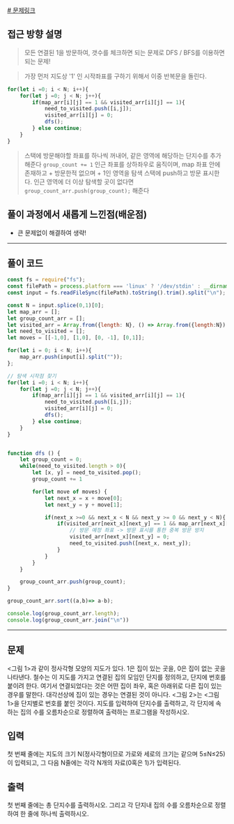 
[# 문제링크](https://www.acmicpc.net/problem/2667)

## 접근 방향 설명
> 모든 연결된 1을 방문하여, 갯수를 체크하면 되는 문제로 DFS / BFS를 이용하면 되는 문제! 

> 가장 먼저 지도상 '1' 인 시작좌표를 구하기 위해서 이중 반복문을 돌린다.
```js
for(let i =0; i < N; i++){
    for(let j =0; j < N; j++){
        if(map_arr[i][j] == 1 && visited_arr[i][j] == 1){
            need_to_visited.push([i,j]);
            visited_arr[i][j] = 0;
            dfs();
        } else continue;
    }
}
```
> 스택에 방문해야할 좌표를 하나씩 꺼내어, 같은 영역에 해당하는 단지수를 추가해준다 `group_count += 1`
> 인근 좌표를 상하좌우로 움직이며, map 좌표 안에 존재하고 + 방문한적 없으며 + 1인 영역을 탐색 스택에 push하고 방문 표시한다.
> 인근 영역에 더 이상 탐색할 곳이 없다면 `group_count_arr.push(group_count);` 해준다

 
## 풀이 과정에서 새롭게 느낀점(배운점)

- 큰 문제없이 해결하여 생략!

---

## 풀이 코드

```js
const fs = require("fs");
const filePath = process.platform === 'linux' ? '/dev/stdin' : __dirname + '/input.txt';
const input = fs.readFileSync(filePath).toString().trim().split("\n");

const N = input.splice(0,1)[0];
let map_arr = [];
let group_count_arr = [];
let visited_arr = Array.from({length: N}, () => Array.from({length:N}).fill(1));
let need_to_visited = [];
let moves = [[-1,0], [1,0], [0, -1], [0,1]];

for(let i = 0; i < N; i++){
    map_arr.push(input[i].split(""));
};

// 탐색 시작점 찾기 
for(let i =0; i < N; i++){
    for(let j =0; j < N; j++){
        if(map_arr[i][j] == 1 && visited_arr[i][j] == 1){
            need_to_visited.push([i,j]);
            visited_arr[i][j] = 0;
            dfs();
        } else continue;
    }
}


function dfs () {
    let group_count = 0;
    while(need_to_visited.length > 0){
        let [x, y] = need_to_visited.pop();
        group_count += 1

        for(let move of moves) {
            let next_x = x + move[0];
            let next_y = y + move[1];

            if(next_x >=0 && next_x < N && next_y >= 0 && next_y < N){
                if(visited_arr[next_x][next_y] == 1 && map_arr[next_x][next_y] == 1 ){
                    // 방문 예정 좌표 -> 방문 표시를 통한 중복 방문 방지
                    visited_arr[next_x][next_y] = 0;
                    need_to_visited.push([next_x, next_y]);
                }
            }
        }
    }

    group_count_arr.push(group_count);
}

group_count_arr.sort((a,b)=> a-b);

console.log(group_count_arr.length);
console.log(group_count_arr.join("\n"))
```

---

## 문제
<그림 1>과 같이 정사각형 모양의 지도가 있다. 1은 집이 있는 곳을, 0은 집이 없는 곳을 나타낸다. 철수는 이 지도를 가지고 연결된 집의 모임인 단지를 정의하고, 단지에 번호를 붙이려 한다. 여기서 연결되었다는 것은 어떤 집이 좌우, 혹은 아래위로 다른 집이 있는 경우를 말한다. 대각선상에 집이 있는 경우는 연결된 것이 아니다. <그림 2>는 <그림 1>을 단지별로 번호를 붙인 것이다. 지도를 입력하여 단지수를 출력하고, 각 단지에 속하는 집의 수를 오름차순으로 정렬하여 출력하는 프로그램을 작성하시오.

## 입력
첫 번째 줄에는 지도의 크기 N(정사각형이므로 가로와 세로의 크기는 같으며 5≤N≤25)이 입력되고, 그 다음 N줄에는 각각 N개의 자료(0혹은 1)가 입력된다.

## 출력
첫 번째 줄에는 총 단지수를 출력하시오. 그리고 각 단지내 집의 수를 오름차순으로 정렬하여 한 줄에 하나씩 출력하시오.